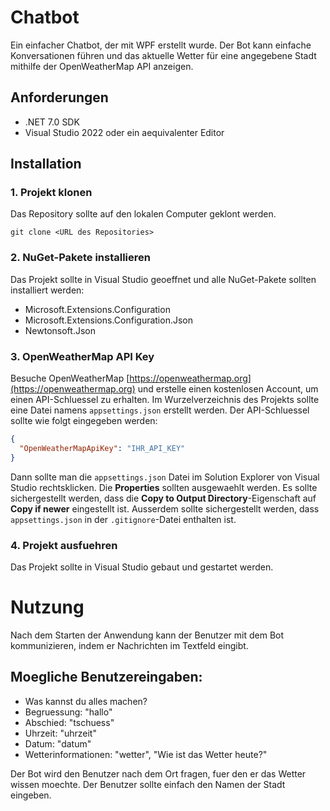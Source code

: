 # Chatbot

Ein einfacher Chatbot, der mit WPF erstellt wurde. Der Bot kann einfache Konversationen führen und das aktuelle Wetter für eine angegebene Stadt mithilfe der OpenWeatherMap API anzeigen.

## Anforderungen

- .NET 7.0 SDK
- Visual Studio 2022 oder ein aequivalenter Editor

## Installation

### 1. Projekt klonen

Das Repository sollte auf den lokalen Computer geklont werden.

```console
git clone <URL des Repositories>
```

### 2. NuGet-Pakete installieren

Das Projekt sollte in Visual Studio geoeffnet und alle NuGet-Pakete sollten installiert werden:

- Microsoft.Extensions.Configuration
- Microsoft.Extensions.Configuration.Json
- Newtonsoft.Json

### 3. OpenWeatherMap API Key

Besuche OpenWeatherMap [https://openweathermap.org](https://openweathermap.org) und erstelle einen kostenlosen Account, um einen API-Schluessel zu erhalten.
Im Wurzelverzeichnis des Projekts sollte eine Datei namens `appsettings.json` erstellt werden.
Der API-Schluessel sollte wie folgt eingegeben werden:

```JSON
{
  "OpenWeatherMapApiKey": "IHR_API_KEY"
}
```

Dann sollte man die `appsettings.json` Datei im Solution Explorer von Visual Studio rechtsklicken.
Die **Properties** sollten ausgewaehlt werden.
Es sollte sichergestellt werden, dass die **Copy to Output Directory**-Eigenschaft auf **Copy if newer** eingestellt ist.
Ausserdem sollte sichergestellt werden, dass `appsettings.json` in der `.gitignore`-Datei enthalten ist.

### 4. Projekt ausfuehren

Das Projekt sollte in Visual Studio gebaut und gestartet werden.

# Nutzung

Nach dem Starten der Anwendung kann der Benutzer mit dem Bot kommunizieren, indem er Nachrichten im Textfeld eingibt.

## Moegliche Benutzereingaben:

- Was kannst du alles machen?
- Begruessung: "hallo"
- Abschied: "tschuess"
- Uhrzeit: "uhrzeit"
- Datum: "datum"
- Wetterinformationen: "wetter", "Wie ist das Wetter heute?"

Der Bot wird den Benutzer nach dem Ort fragen, fuer den er das Wetter wissen moechte. Der Benutzer sollte einfach den Namen der Stadt eingeben.
